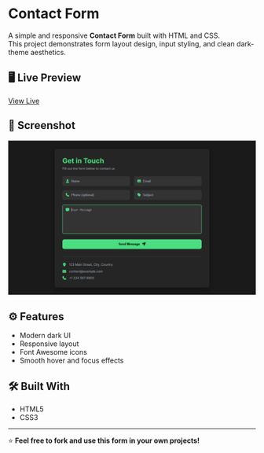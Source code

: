 # Contact Form

A simple and responsive **Contact Form** built with HTML and CSS.  
This project demonstrates form layout design, input styling, and clean dark-theme aesthetics.

## 🖥️ Live Preview
[View Live](https://laibatariq110.github.io/contact-form/)

## 📸 Screenshot
![Contact Form Screenshot](screenshot.png)

## ⚙️ Features
- Modern dark UI  
- Responsive layout  
- Font Awesome icons  
- Smooth hover and focus effects  

## 🛠️ Built With
- HTML5  
- CSS3  

---

⭐ **Feel free to fork and use this form in your own projects!**
